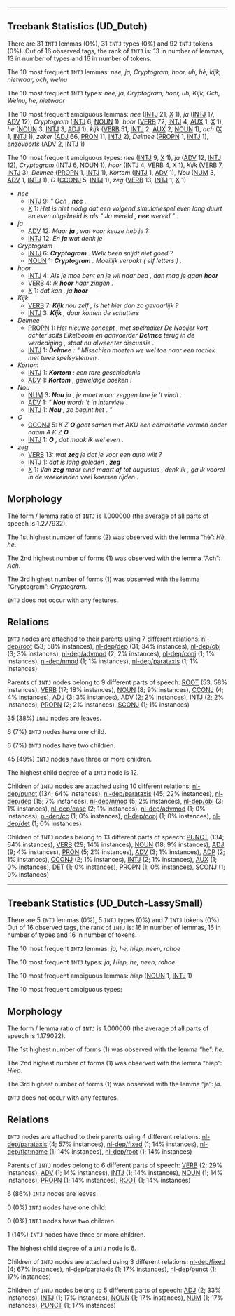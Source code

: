 

--------------------------------------------------------------------------------

## Treebank Statistics (UD_Dutch)

There are 31 `INTJ` lemmas (0%), 31 `INTJ` types (0%) and 92 `INTJ` tokens (0%).
Out of 16 observed tags, the rank of `INTJ` is: 13 in number of lemmas, 13 in number of types and 16 in number of tokens.

The 10 most frequent `INTJ` lemmas: <em>nee, ja, Cryptogram, hoor, uh, hè, kijk, nietwaar, och, welnu</em>

The 10 most frequent `INTJ` types:  <em>nee, ja, Cryptogram, hoor, uh, Kijk, Och, Welnu, he, nietwaar</em>

The 10 most frequent ambiguous lemmas: <em>nee</em> ([INTJ]() 21, [X]() 1), <em>ja</em> ([INTJ]() 17, [ADV]() 12), <em>Cryptogram</em> ([INTJ]() 6, [NOUN]() 1), <em>hoor</em> ([VERB]() 72, [INTJ]() 4, [AUX]() 1, [X]() 1), <em>hè</em> ([NOUN]() 3, [INTJ]() 3, [ADJ]() 1), <em>kijk</em> ([VERB]() 51, [INTJ]() 2, [AUX]() 2, [NOUN]() 1), <em>ach</em> ([X]() 1, [INTJ]() 1), <em>zeker</em> ([ADJ]() 66, [PRON]() 11, [INTJ]() 2), <em>Delmee</em> ([PROPN]() 1, [INTJ]() 1), <em>enzovoorts</em> ([ADV]() 2, [INTJ]() 1)

The 10 most frequent ambiguous types:  <em>nee</em> ([INTJ]() 9, [X]() 1), <em>ja</em> ([ADV]() 12, [INTJ]() 12), <em>Cryptogram</em> ([INTJ]() 6, [NOUN]() 1), <em>hoor</em> ([INTJ]() 4, [VERB]() 4, [X]() 1), <em>Kijk</em> ([VERB]() 7, [INTJ]() 3), <em>Delmee</em> ([PROPN]() 1, [INTJ]() 1), <em>Kortom</em> ([INTJ]() 1, [ADV]() 1), <em>Nou</em> ([NUM]() 3, [ADV]() 1, [INTJ]() 1), <em>O</em> ([CCONJ]() 5, [INTJ]() 1), <em>zeg</em> ([VERB]() 13, [INTJ]() 1, [X]() 1)


* <em>nee</em>
  * [INTJ]() 9: <em>" Och , <b>nee</b> .</em>
  * [X]() 1: <em>Het is niet nodig dat een volgend simulatiespel even lang duurt en even uitgebreid is als " Ja wereld , <b>nee</b> wereld " .</em>
* <em>ja</em>
  * [ADV]() 12: <em>Maar <b>ja</b> , wat voor keuze heb je ?</em>
  * [INTJ]() 12: <em>En <b>ja</b> wat denk je</em>
* <em>Cryptogram</em>
  * [INTJ]() 6: <em><b>Cryptogram</b> . Welk been snijdt niet goed ?</em>
  * [NOUN]() 1: <em><b>Cryptogram</b> . Moeilijk verpakt ( elf letters ) .</em>
* <em>hoor</em>
  * [INTJ]() 4: <em>Als je moe bent en je wil naar bed , dan mag je gaan <b>hoor</b></em>
  * [VERB]() 4: <em>ik <b>hoor</b> haar zingen .</em>
  * [X]() 1: <em>dat kan , ja <b>hoor</b></em>
* <em>Kijk</em>
  * [VERB]() 7: <em><b>Kijk</b> nou zelf , is het hier dan zo gevaarlijk ?</em>
  * [INTJ]() 3: <em><b>Kijk</b> , daar komen de schutters</em>
* <em>Delmee</em>
  * [PROPN]() 1: <em>Het nieuwe concept , met spelmaker De Nooijer kort achter spits Eikelboom en aanvoerder <b>Delmee</b> terug in de verdediging , staat nu alweer ter discussie .</em>
  * [INTJ]() 1: <em><b>Delmee</b> : " Misschien moeten we wel toe naar een tactiek met twee spelsystemen .</em>
* <em>Kortom</em>
  * [INTJ]() 1: <em><b>Kortom</b> : een rare geschiedenis</em>
  * [ADV]() 1: <em><b>Kortom</b> , geweldige boeken !</em>
* <em>Nou</em>
  * [NUM]() 3: <em><b>Nou</b> ja , je moet maar zeggen hoe je 't vindt .</em>
  * [ADV]() 1: <em>" <b>Nou</b> wordt 't 'n interview .</em>
  * [INTJ]() 1: <em><b>Nou</b> , zo begint het . "</em>
* <em>O</em>
  * [CCONJ]() 5: <em>K Z <b>O</b> gaat samen met AKU een combinatie vormen onder naam A K Z <b>O</b> .</em>
  * [INTJ]() 1: <em><b>O</b> , dat maak ik wel even .</em>
* <em>zeg</em>
  * [VERB]() 13: <em>wat <b>zeg</b> je dat je voor een auto wilt ?</em>
  * [INTJ]() 1: <em>dat is lang geleden , <b>zeg</b></em>
  * [X]() 1: <em>Van <b>zeg</b> maar eind maart af tot augustus , denk ik , ga ik vooral in de weekeinden veel koersen rijden .</em>

## Morphology

The form / lemma ratio of `INTJ` is 1.000000 (the average of all parts of speech is 1.277932).

The 1st highest number of forms (2) was observed with the lemma “hè”: <em>Hè, he</em>.

The 2nd highest number of forms (1) was observed with the lemma “Ach”: <em>Ach</em>.

The 3rd highest number of forms (1) was observed with the lemma “Cryptogram”: <em>Cryptogram</em>.

`INTJ` does not occur with any features.


## Relations

`INTJ` nodes are attached to their parents using 7 different relations: [nl-dep/root]() (53; 58% instances), [nl-dep/dep]() (31; 34% instances), [nl-dep/obj]() (3; 3% instances), [nl-dep/advmod]() (2; 2% instances), [nl-dep/conj]() (1; 1% instances), [nl-dep/nmod]() (1; 1% instances), [nl-dep/parataxis]() (1; 1% instances)

Parents of `INTJ` nodes belong to 9 different parts of speech: [ROOT]() (53; 58% instances), [VERB]() (17; 18% instances), [NOUN]() (8; 9% instances), [CCONJ]() (4; 4% instances), [ADJ]() (3; 3% instances), [ADV]() (2; 2% instances), [INTJ]() (2; 2% instances), [PROPN]() (2; 2% instances), [SCONJ]() (1; 1% instances)

35 (38%) `INTJ` nodes are leaves.

6 (7%) `INTJ` nodes have one child.

6 (7%) `INTJ` nodes have two children.

45 (49%) `INTJ` nodes have three or more children.

The highest child degree of a `INTJ` node is 12.

Children of `INTJ` nodes are attached using 10 different relations: [nl-dep/punct]() (134; 64% instances), [nl-dep/parataxis]() (45; 22% instances), [nl-dep/dep]() (15; 7% instances), [nl-dep/nmod]() (5; 2% instances), [nl-dep/obl]() (3; 1% instances), [nl-dep/case]() (2; 1% instances), [nl-dep/advmod]() (1; 0% instances), [nl-dep/cc]() (1; 0% instances), [nl-dep/conj]() (1; 0% instances), [nl-dep/det]() (1; 0% instances)

Children of `INTJ` nodes belong to 13 different parts of speech: [PUNCT]() (134; 64% instances), [VERB]() (29; 14% instances), [NOUN]() (18; 9% instances), [ADJ]() (9; 4% instances), [PRON]() (5; 2% instances), [ADV]() (3; 1% instances), [ADP]() (2; 1% instances), [CCONJ]() (2; 1% instances), [INTJ]() (2; 1% instances), [AUX]() (1; 0% instances), [DET]() (1; 0% instances), [PROPN]() (1; 0% instances), [SCONJ]() (1; 0% instances)



--------------------------------------------------------------------------------

## Treebank Statistics (UD_Dutch-LassySmall)

There are 5 `INTJ` lemmas (0%), 5 `INTJ` types (0%) and 7 `INTJ` tokens (0%).
Out of 16 observed tags, the rank of `INTJ` is: 16 in number of lemmas, 16 in number of types and 16 in number of tokens.

The 10 most frequent `INTJ` lemmas: <em>ja, he, hiep, neen, rahoe</em>

The 10 most frequent `INTJ` types:  <em>ja, Hiep, he, neen, rahoe</em>

The 10 most frequent ambiguous lemmas: <em>hiep</em> ([NOUN]() 1, [INTJ]() 1)

The 10 most frequent ambiguous types:  



## Morphology

The form / lemma ratio of `INTJ` is 1.000000 (the average of all parts of speech is 1.179022).

The 1st highest number of forms (1) was observed with the lemma “he”: <em>he</em>.

The 2nd highest number of forms (1) was observed with the lemma “hiep”: <em>Hiep</em>.

The 3rd highest number of forms (1) was observed with the lemma “ja”: <em>ja</em>.

`INTJ` does not occur with any features.


## Relations

`INTJ` nodes are attached to their parents using 4 different relations: [nl-dep/parataxis]() (4; 57% instances), [nl-dep/fixed]() (1; 14% instances), [nl-dep/flat:name]() (1; 14% instances), [nl-dep/root]() (1; 14% instances)

Parents of `INTJ` nodes belong to 6 different parts of speech: [VERB]() (2; 29% instances), [ADV]() (1; 14% instances), [INTJ]() (1; 14% instances), [NOUN]() (1; 14% instances), [PROPN]() (1; 14% instances), [ROOT]() (1; 14% instances)

6 (86%) `INTJ` nodes are leaves.

0 (0%) `INTJ` nodes have one child.

0 (0%) `INTJ` nodes have two children.

1 (14%) `INTJ` nodes have three or more children.

The highest child degree of a `INTJ` node is 6.

Children of `INTJ` nodes are attached using 3 different relations: [nl-dep/fixed]() (4; 67% instances), [nl-dep/parataxis]() (1; 17% instances), [nl-dep/punct]() (1; 17% instances)

Children of `INTJ` nodes belong to 5 different parts of speech: [ADJ]() (2; 33% instances), [INTJ]() (1; 17% instances), [NOUN]() (1; 17% instances), [NUM]() (1; 17% instances), [PUNCT]() (1; 17% instances)

